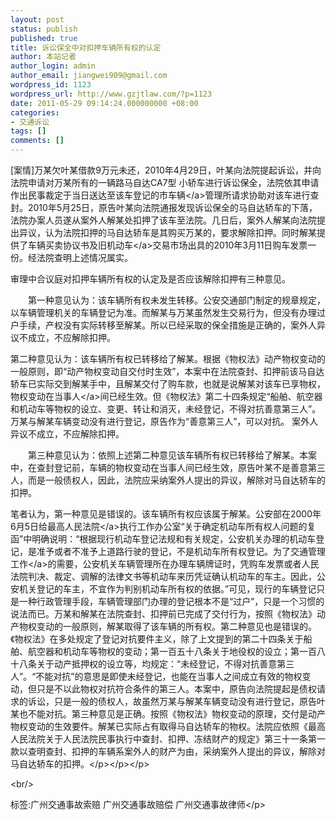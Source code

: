 ```yaml
---
layout: post
status: publish
published: true
title: 诉讼保全中对扣押车辆所有权的认定
author: 本站记者
author_login: admin
author_email: jiangwei909@gmail.com
wordpress_id: 1123
wordpress_url: http://www.gzjtlaw.com/?p=1123
date: 2011-05-29 09:14:24.000000000 +08:00
categories:
- 交通诉讼
tags: []
comments: []
---
```

<p>[案情]万某欠叶某借款9万元未还，2010年4月29日，叶某向法院提起诉讼，并向法院申请对万某所有的一辆路马自达CA7型 小轿车进行诉讼保全，法院依其申请作出民事裁定于当日送达至该车登记的市<a>车辆<&#47;a>管理所请求协助对该车进行查封。2010年5月25日，原告叶某向法院通报发现诉讼保全的马自达轿车的下落，法院办案人员遂从案外人解某处扣押了该车至法院。几日后，案外人解某向法院提出异议，认为法院扣押的马自达轿车是其购买万某的，要求解除扣押。同时解某提供了车辆买卖协议书及旧<a>机动车<&#47;a>交易市场出具的2010年3月11日购车发票一份。经法院查明上述情况属实。<p>审理中合议庭对扣押车辆所有权的认定及是否应该解除扣押有三种意见。<p>　　第一种意见认为：该车辆所有权未发生转移。公安交通部门制定的规章规定，以车辆管理机关的车辆登记为准。而解某与万某虽然发生交易行为，但没有办理过户手续，产权没有实际转移至解某。所以已经采取的保全措施是正确的，案外人异议不成立，不应解除扣押。<p>第二种意见认为：该车辆所有权已转移给了解某。根据《物权法》动产物权变动的一般原则，即&ldquo;动产物权变动自交付时生效&rdquo;，本案中在法院查封、扣押前该马自达轿车已实际交到解某手中，且解某交付了购车款，也就是说解某对该车已享物权，物权变动在<a>当事人<&#47;a>间已经生效。但《物权法》第二十四条规定&ldquo;船舶、航空器和机动车等物权的设立、变更、转让和消灭，未经登记，不得对抗善意第三人&rdquo;。万某与解某车辆变动没有进行登记，原告作为&ldquo;善意第三人&rdquo;，可以对抗。 案外人异议不成立，不应解除扣押。<p>　　第三种意见认为：依照上述第二种意见该车辆所有权已转移给了解某。本案中，在查封登记前，车辆的物权变动在当事人间已经生效，原告叶某不是善意第三人，而是一般债权人，因此，法院应采纳案外人提出的异议，解除对马自达轿车的扣押。<p>笔者认为，第一种意见是错误的。该车辆所有权应该属于解某。公安部在2000年6月5日给最高<a>人民法院<&#47;a>执行工作办公室&ldquo;关于确定机动车所有权人问题的复函&rdquo;中明确说明：&ldquo;根据现行机动车登记法规和有关规定，公安机关办理的机动车登记，是准予或者不准予上道路行驶的登记，不是机动车所有权登记。为了交通<a>管理工作<&#47;a>的需要，公安机关车辆管理所在办理车辆牌证时，凭购车发票或者人民法院判决、裁定、调解的法律文书等机动车来历凭证确认机动车的车主。因此，公安机关登记的车主，不宜作为判别机动车所有权的依据。&rdquo;可见，现行的车辆登记只是一种行政管理手段，车辆管理部门办理的登记根本不是&ldquo;过户&rdquo;，只是一个习惯的说法而已。万某和解某在法院查封、扣押前已完成了交付行为，按照《物权法》动产物权变动的一般原则，解某取得了该车辆的所有权。第二种意见也是错误的。《物权法》在多处规定了登记对抗要件主义，除了上文提到的第二十四条关于船舶、航空器和机动车等物权的变动；第一百五十八条关于地役权的设立；第一百八十八条关于动产抵押权的设立等，均规定：&ldquo;未经登记，不得对抗善意第三人&rdquo;。&ldquo;不能对抗&rdquo;的意思是即使未经登记，也能在当事人之间成立有效的物权变动，但只是不以此物权对抗符合条件的第三人。本案中，原告向法院提起是债权请求的诉讼，只是一般的债权人，故虽然万某与解某车辆变动没有进行登记，原告叶某也不能对抗。第三种意见是正确。按照《物权法》物权变动的原理，交付是动产物权变动的生效要件。解某已实际占有取得马自达轿车的物权。法院应依照《最高人民法院关于人民法院民事执行中查封、扣押、冻结财产的规定》第三十一条第一款以查明查封、扣押的车辆系案外人的财产为由，采纳案外人提出的异议，解除对马自达轿车的扣押。<&#47;p><&#47;p><&#47;p><br&#47;><p>标签:广州交通事故索赔 广州交通事故赔偿 广州交通事故律师<&#47;p>

